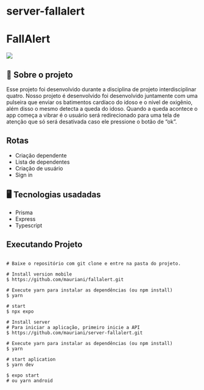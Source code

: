 # server-fallalert

# FallAlert

<img src="https://user-images.githubusercontent.com/32397288/203556174-912f468f-4dec-46e9-8718-17d2f1c37d5d.png">

## 🚀 Sobre o projeto

Esse projeto foi desenvolvido durante a disciplina de projeto interdisciplinar quatro. Nosso projeto é desenvolvido foi desenvolvido juntamente com uma pulseira que enviar os batimentos cardíaco do idoso e o nível de oxigênio, além disso o mesmo detecta a queda do idoso. Quando a queda acontece o app começa a vibrar é o usuário será redirecionado para uma tela de atenção que só será desativada caso ele pressione o botão de “ok”.

## Rotas

- Criação dependente
- Lista de dependentes
- Criação de usuário
- Sign in


## 🖥️ Tecnologias usadadas

- Prisma
- Express
- Typescript

## Executando Projeto

```

# Baixe o repositório com git clone e entre na pasta do projeto.

# Install version mobile
$ https://github.com/mauriani/fallalert.git

# Execute yarn para instalar as dependências (ou npm install)
$ yarn

# start 
$ npx expo

# Install server
# Para iniciar a aplicação, primeiro inicie a API
$ https://github.com/mauriani/server-fallalert.git

# Execute yarn para instalar as dependências (ou npm install)
$ yarn

# start aplication
$ yarn dev

$ expo start
# ou yarn android
```
